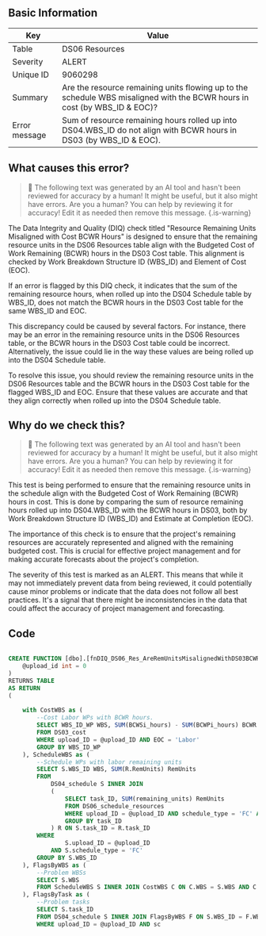 ## Basic Information
| Key         | Value          |
|-------------|----------------|
| Table       | DS06 Resources |
| Severity    | ALERT |
| Unique ID   | 9060298   |
| Summary     | Are the resource remaining units flowing up to the schedule WBS misaligned with the BCWR hours in cost (by WBS_ID & EOC)? |
| Error message | Sum of resource remaining hours rolled up into DS04.WBS_ID do not align with BCWR hours in DS03 (by WBS_ID & EOC). |

## What causes this error?

> :robot: The following text was generated by an AI tool and hasn't been reviewed for accuracy by a human! It might be useful, but it also might have errors. Are you a human? You can help by reviewing it for accuracy! Edit it as needed then remove this message.
{.is-warning}

The Data Integrity and Quality (DIQ) check titled "Resource Remaining Units Misaligned with Cost BCWR Hours" is designed to ensure that the remaining resource units in the DS06 Resources table align with the Budgeted Cost of Work Remaining (BCWR) hours in the DS03 Cost table. This alignment is checked by Work Breakdown Structure ID (WBS_ID) and Element of Cost (EOC).

If an error is flagged by this DIQ check, it indicates that the sum of the remaining resource hours, when rolled up into the DS04 Schedule table by WBS_ID, does not match the BCWR hours in the DS03 Cost table for the same WBS_ID and EOC. 

This discrepancy could be caused by several factors. For instance, there may be an error in the remaining resource units in the DS06 Resources table, or the BCWR hours in the DS03 Cost table could be incorrect. Alternatively, the issue could lie in the way these values are being rolled up into the DS04 Schedule table.

To resolve this issue, you should review the remaining resource units in the DS06 Resources table and the BCWR hours in the DS03 Cost table for the flagged WBS_ID and EOC. Ensure that these values are accurate and that they align correctly when rolled up into the DS04 Schedule table.
## Why do we check this?

> :robot: The following text was generated by an AI tool and hasn't been reviewed for accuracy by a human! It might be useful, but it also might have errors. Are you a human? You can help by reviewing it for accuracy! Edit it as needed then remove this message.
{.is-warning}

This test is being performed to ensure that the remaining resource units in the schedule align with the Budgeted Cost of Work Remaining (BCWR) hours in cost. This is done by comparing the sum of resource remaining hours rolled up into DS04.WBS_ID with the BCWR hours in DS03, both by Work Breakdown Structure ID (WBS_ID) and Estimate at Completion (EOC). 

The importance of this check is to ensure that the project's remaining resources are accurately represented and aligned with the remaining budgeted cost. This is crucial for effective project management and for making accurate forecasts about the project's completion. 

The severity of this test is marked as an ALERT. This means that while it may not immediately prevent data from being reviewed, it could potentially cause minor problems or indicate that the data does not follow all best practices. It's a signal that there might be inconsistencies in the data that could affect the accuracy of project management and forecasting.
## Code

```sql

CREATE FUNCTION [dbo].[fnDIQ_DS06_Res_AreRemUnitsMisalignedWithDS03BCWRHours] (
	@upload_id int = 0
)
RETURNS TABLE
AS RETURN
(
	
	with CostWBS as (
		--Cost Labor WPs with BCWR hours.
		SELECT WBS_ID_WP WBS, SUM(BCWSi_hours) - SUM(BCWPi_hours) BCWR
		FROM DS03_cost
		WHERE upload_ID = @upload_ID AND EOC = 'Labor'
		GROUP BY WBS_ID_WP
	), ScheduleWBS as (
		--Schedule WPs with labor remaining units
		SELECT S.WBS_ID WBS, SUM(R.RemUnits) RemUnits
		FROM 
			DS04_schedule S INNER JOIN 
			(
				SELECT task_ID, SUM(remaining_units) RemUnits 
				FROM DS06_schedule_resources 
				WHERE upload_ID = @upload_ID AND schedule_type = 'FC' AND (EOC = 'Labor' OR type = 'Labor')
				GROUP BY task_ID
			) R ON S.task_ID = R.task_ID
		WHERE
				S.upload_ID = @upload_ID 
			AND S.schedule_type = 'FC'
		GROUP BY S.WBS_ID
	), FlagsByWBS as (
		--Problem WBSs
		SELECT S.WBS
		FROM ScheduleWBS S INNER JOIN CostWBS C ON C.WBS = S.WBS AND C.BCWR <> S.RemUnits
	), FlagsByTask as (
		--Problem tasks
		SELECT S.task_ID
		FROM DS04_schedule S INNER JOIN FlagsByWBS F ON S.WBS_ID = F.WBS
		WHERE upload_ID = @upload_ID AND sc
```
